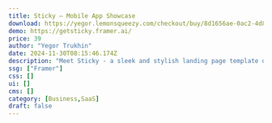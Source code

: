 ```yaml
---
title: Sticky — Mobile App Showcase
download: https://yegor.lemonsqueezy.com/checkout/buy/8d1656ae-0ac2-4d85-8445-a5784338d47d
demo: https://getsticky.framer.ai/
price: 39
author: "Yegor Trukhin"
date: 2024-11-30T08:15:46.174Z
description: "Meet Sticky - a sleek and stylish landing page template designed for mobile app owners and companies. Sticky is the ideal choice to showcase your product's unique features benefits in a modern way."
ssg: ["Framer"]
css: []
ui: []
cms: []
category: [Business,SaaS]
draft: false
---
```

